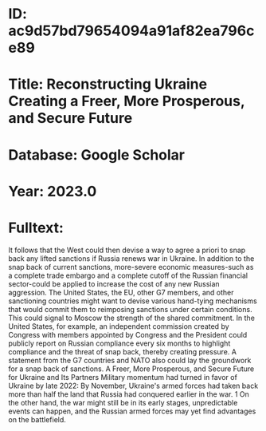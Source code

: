 # ID: ac9d57bd79654094a91af82ea796ce89
# Title: Reconstructing Ukraine Creating a Freer, More Prosperous, and Secure Future
# Database: Google Scholar
# Year: 2023.0
# Fulltext:
It follows that the West could then devise a way to agree a priori to snap back any lifted sanctions if Russia renews war in Ukraine.
In addition to the snap back of current sanctions, more-severe economic measures-such as a complete trade embargo and a complete cutoff of the Russian financial sector-could be applied to increase the cost of any new Russian aggression.
The United States, the EU, other G7 members, and other sanctioning countries might want to devise various hand-tying mechanisms that would commit them to reimposing sanctions under certain conditions.
This could signal to Moscow the strength of the shared commitment.
In the United States, for example, an independent commission created by Congress with members appointed by Congress and the President could publicly report on Russian compliance every six months to highlight compliance and the threat of snap back, thereby creating pressure.
A statement from the G7 countries and NATO also could lay the groundwork for a snap back of sanctions.
A Freer, More Prosperous, and Secure Future for Ukraine and Its Partners Military momentum had turned in favor of Ukraine by late 2022: By November, Ukraine's armed forces had taken back more than half the land that Russia had conquered earlier in the war.
1 On the other hand, the war might still be in its early stages, unpredictable events can happen, and the Russian armed forces may yet find advantages on the battlefield.